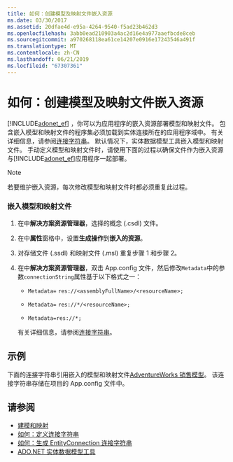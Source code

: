 ```yaml
---
title: 如何：创建模型及映射文件嵌入资源
ms.date: 03/30/2017
ms.assetid: 20dfae4d-e95a-4264-9540-f5ad23b462d3
ms.openlocfilehash: 3abb0ead210903a4ac2d16e4a977aaefbcde8ceb
ms.sourcegitcommit: a970268118ea61ce14207e0916e17243546a491f
ms.translationtype: MT
ms.contentlocale: zh-CN
ms.lasthandoff: 06/21/2019
ms.locfileid: "67307361"
---
```

# <a name="how-to-make-model-and-mapping-files-embedded-resources"></a>如何：创建模型及映射文件嵌入资源
[!INCLUDE[adonet_ef](../../../../../includes/adonet-ef-md.md)] ，你可以为应用程序的嵌入资源部署模型和映射文件。 包含嵌入模型和映射文件的程序集必须加载到实体连接所在的应用程序域中。 有关详细信息，请参阅[连接字符串](../../../../../docs/framework/data/adonet/ef/connection-strings.md)。 默认情况下，实体数据模型工具嵌入模型和映射文件。 手动定义模型和映射文件时，请使用下面的过程以确保文件作为嵌入资源与[!INCLUDE[adonet_ef](../../../../../includes/adonet-ef-md.md)]应用程序一起部署。  
  
> [!NOTE]
>  若要维护嵌入资源，每次修改模型和映射文件时都必须重复此过程。  
  
### <a name="to-embed-model-and-mapping-files"></a>嵌入模型和映射文件  
  
1. 在中**解决方案资源管理器**，选择的概念 (.csdl) 文件。  
  
2. 在中**属性**窗格中，设置**生成操作**到**嵌入的资源**。  
  
3. 对存储文件 (.ssdl) 和映射文件 (.msl) 重复步骤 1 和步骤 2。  
  
4. 在中**解决方案资源管理器**，双击 App.config 文件，然后修改`Metadata`中的参数`connectionString`属性基于以下格式之一：  
  
    - `Metadata=` `res://<assemblyFullName>/<resourceName>;`  
  
    - `Metadata=` `res://*/<resourceName>;`  
  
    - `Metadata=res://*;`  
  
     有关详细信息，请参阅[连接字符串](../../../../../docs/framework/data/adonet/ef/connection-strings.md)。  
  
## <a name="example"></a>示例  
 下面的连接字符串引用嵌入的模型和映射文件[AdventureWorks 销售模型](https://github.com/Microsoft/sql-server-samples/releases/tag/adventureworks)。 该连接字符串存储在项目的 App.config 文件中。  

## <a name="see-also"></a>请参阅

- [建模和映射](../../../../../docs/framework/data/adonet/ef/modeling-and-mapping.md)
- [如何：定义连接字符串](../../../../../docs/framework/data/adonet/ef/how-to-define-the-connection-string.md)
- [如何：生成 EntityConnection 连接字符串](../../../../../docs/framework/data/adonet/ef/how-to-build-an-entityconnection-connection-string.md)
- [ADO.NET 实体数据模型工具](https://docs.microsoft.com/previous-versions/dotnet/netframework-4.0/bb399249(v=vs.100))
